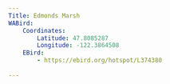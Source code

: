 ```yaml
---
Title: Edmonds Marsh
WABird:
    Coordinates:
        Latitude: 47.8085287
        Longitude: -122.3864508
    EBird:
        - https://ebird.org/hotspot/L374380
        
---
```

